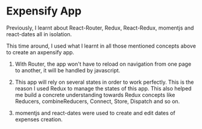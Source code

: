 # Expensify App

Previously, I learnt about React-Router, Redux, React-Redux, momentjs and react-dates all in isolation.

This time around, I used what I learnt in all those mentioned concepts above to create an axpensify app.

1. With Router, the app won't have to reload on navigation from one page to another, it will be handled by javascript.

2. This app will rely on several states in order to work perfectly. This is the reason I used Redux to manage the states of this app. This also helped me build a concrete understanding towards Redux concepts like Reducers, combineReducers, Connect, Store, Dispatch and so on.

3. momentjs and react-dates were used to create and edit dates of expenses creation.